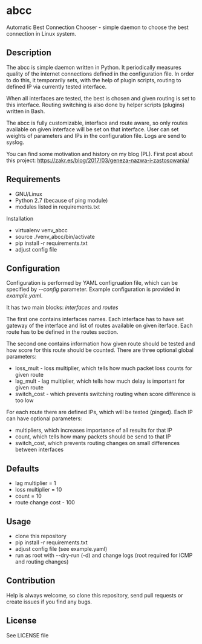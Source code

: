 # abcc
Automatic Best Connection Chooser - simple daemon to choose the best connection
in Linux system.

Description
---------
The abcc is simple daemon written in Python. It periodically measures quality of
the internet connections defined in the configuration file. In order to do this,
it temporarily sets, with the help of plugin scripts, routing to defined IP via
currently tested interface.

When all interfaces are tested, the best is chosen and given routing is set to
this interface. Routing switching is also done by helper scripts (plugins)
written in Bash.

The abcc is fully customizable, interface and route aware, so only routes
available on given interface will be set on that interface. User can set weights
of parameters and IPs in the configuration file. Logs are send to syslog.

You can find some motivation and history on my blog (PL). First post about
this project: https://zakr.es/blog/2017/03/geneza-nazwa-i-zastosowania/

Requirements
---------
- GNU/Linux
- Python 2.7 (because of ping module)
- modules listed in requirements.txt

Installation
- virtualenv venv_abcc
- source ./venv_abcc/bin/activate
- pip install -r requirements.txt
- adjust config file

Configuration
---------
Configuration is performed by YAML configruation file, which can be specified
by *--config* parameter. Example configuration is provided in *example.yaml*.

It has two main blocks: *interfaces* and *routes*

The first one contains interfaces names. Each interface has to have set gateway
of the interface and list of routes available on given iterface. Each route has
to be defined in the routes section.

The second one contains information how given route should be tested and how
score for this route should be counted. There are three optional global parameters:
- loss_mult - loss multiplier, which tells how much packet loss counts for given
route
- lag_mult - lag multiplier, which tells how much delay is important for given route
- switch_cost - which prevents switching routing when score difference is too low

For each route there are defined IPs, which will be tested (pinged). Each IP can
have optional parameters:
- multipliers, which increases importance of all results for that IP
- count, which tells how many packets should be send to that IP
- switch_cost, which prevents routing changes on small differences between interfaces

Defaults
---------
- lag multiplier = 1
- loss multiplier = 10
- count = 10
- route change cost - 100

Usage
---------
- clone this repository
- pip install -r requirements.txt
- adjust config file (see example.yaml)
- run as root with --dry-run (-d) and change logs (root required for ICMP and
  routing changes)

Contribution
---------
Help is always welcome, so clone this repository, send pull requests or create
issues if you find any bugs.

License
---------
See LICENSE file
